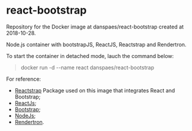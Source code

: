 # react-bootstrap
Repository for the Docker image at danspaes/react-bootstrap created at 2018-10-28.

Node.js container with bootstrapJS, ReactJS, Reactstrap and Rendertron.

To start the container in detached mode, lauch the command below:  
> docker run -d --name react danspaes/react-bootstrap 

For reference:
- [Reactstrap](https://reactstrap.github.io/) Package used on this image that integrates React and Bootstrap;
- [ReactJs](https://reactjs.org); 
- [Bootstrap](https://getbootstrap.com/);
- [NodeJs](https://nodejs.org/);
- [Rendertron](https://github.com/GoogleChrome/rendertron).
